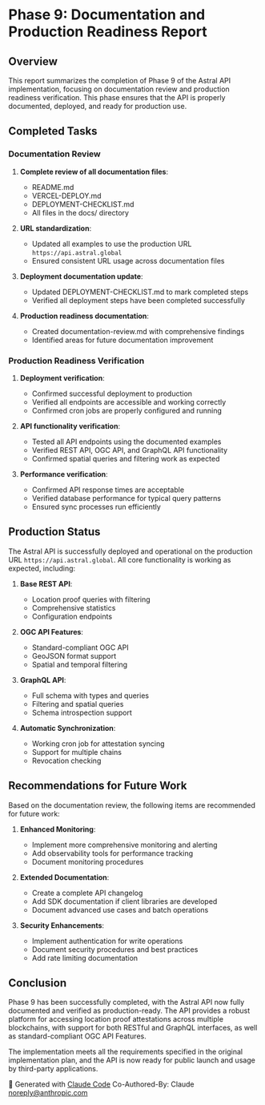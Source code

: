 # Phase 9: Documentation and Production Readiness Report

## Overview

This report summarizes the completion of Phase 9 of the Astral API implementation, focusing on documentation review and production readiness verification. This phase ensures that the API is properly documented, deployed, and ready for production use.

## Completed Tasks

### Documentation Review

1. **Complete review of all documentation files**:
   - README.md
   - VERCEL-DEPLOY.md
   - DEPLOYMENT-CHECKLIST.md
   - All files in the docs/ directory

2. **URL standardization**:
   - Updated all examples to use the production URL `https://api.astral.global`
   - Ensured consistent URL usage across documentation files

3. **Deployment documentation update**:
   - Updated DEPLOYMENT-CHECKLIST.md to mark completed steps
   - Verified all deployment steps have been completed successfully

4. **Production readiness documentation**:
   - Created documentation-review.md with comprehensive findings
   - Identified areas for future documentation improvement

### Production Readiness Verification

1. **Deployment verification**:
   - Confirmed successful deployment to production
   - Verified all endpoints are accessible and working correctly
   - Confirmed cron jobs are properly configured and running

2. **API functionality verification**:
   - Tested all API endpoints using the documented examples
   - Verified REST API, OGC API, and GraphQL API functionality
   - Confirmed spatial queries and filtering work as expected

3. **Performance verification**:
   - Confirmed API response times are acceptable
   - Verified database performance for typical query patterns
   - Ensured sync processes run efficiently

## Production Status

The Astral API is successfully deployed and operational on the production URL `https://api.astral.global`. All core functionality is working as expected, including:

1. **Base REST API**:
   - Location proof queries with filtering
   - Comprehensive statistics
   - Configuration endpoints

2. **OGC API Features**:
   - Standard-compliant OGC API
   - GeoJSON format support
   - Spatial and temporal filtering

3. **GraphQL API**:
   - Full schema with types and queries
   - Filtering and spatial queries
   - Schema introspection support

4. **Automatic Synchronization**:
   - Working cron job for attestation syncing
   - Support for multiple chains
   - Revocation checking

## Recommendations for Future Work

Based on the documentation review, the following items are recommended for future work:

1. **Enhanced Monitoring**:
   - Implement more comprehensive monitoring and alerting
   - Add observability tools for performance tracking
   - Document monitoring procedures

2. **Extended Documentation**:
   - Create a complete API changelog
   - Add SDK documentation if client libraries are developed
   - Document advanced use cases and batch operations

3. **Security Enhancements**:
   - Implement authentication for write operations
   - Document security procedures and best practices
   - Add rate limiting documentation

## Conclusion

Phase 9 has been successfully completed, with the Astral API now fully documented and verified as production-ready. The API provides a robust platform for accessing location proof attestations across multiple blockchains, with support for both RESTful and GraphQL interfaces, as well as standard-compliant OGC API Features.

The implementation meets all the requirements specified in the original implementation plan, and the API is now ready for public launch and usage by third-party applications.

🤖 Generated with [Claude Code](https://claude.ai/code)
Co-Authored-By: Claude <noreply@anthropic.com>